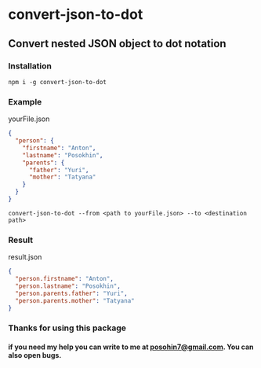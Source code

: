 # convert-json-to-dot

## Convert nested JSON object to dot notation

### Installation

```
npm i -g convert-json-to-dot
```

### Example

yourFile.json

```json
{
  "person": {
    "firstname": "Anton",
    "lastname": "Posokhin",
    "parents": {
      "father": "Yuri",
      "mother": "Tatyana"
    }
  }
}
```

```shell
convert-json-to-dot --from <path to yourFile.json> --to <destination path>
```

### Result

result.json

```json
{
  "person.firstname": "Anton",
  "person.lastname": "Posokhin",
  "person.parents.father": "Yuri",
  "person.parents.mother": "Tatyana"
}
```

### Thanks for using this package

#### if you need my help you can write to me at posohin7@gmail.com. You can also open bugs.

